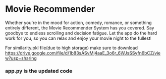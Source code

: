# Movie Recommender
Whether you're in the mood for action, comedy, romance, or something entirely different, the Movie Recommender System has you covered. Say goodbye to endless scrolling and decision fatigue. Let the app do the hard work for you, so you can relax and enjoy your movie night to the fullest!

For similarity.pkl file(due to high storage) make sure to download 
https://drive.google.com/file/d/1b83sASvMj4aaE_3o6r_6WJsSSyfn6bCZ/view?usp=sharing

### app.py is the updated code

